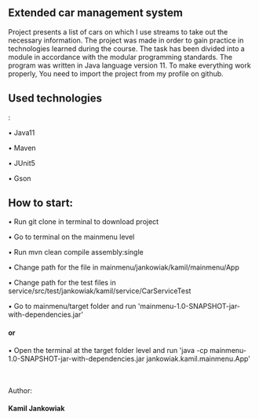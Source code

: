<h2>Extended car management system</h2>

Project presents a list of cars on which I use streams to take out the necessary information.
The project was made in order to gain practice in technologies learned during the course.
The task has been divided into a module in accordance with the modular programming standards.
The program was written in Java language version 11. To make everything work properly, You need to import the project from my profile on github.

<h2>Used technologies</h2>:
<p>•	Java11
<p>•	Maven
<p>•	JUnit5
<p>•	Gson

<h2>How to start:</h2>
<p>•	Run git clone in terminal to download project
<p>•	Go to terminal on the mainmenu level
<p>•	Run mvn clean compile assembly:single
<p>•   Change path for the file in mainmenu/jankowiak/kamil/mainmenu/App
<p>•   Change path for the test files in service/src/test/jankowiak/kamil/service/CarServiceTest
<p>•	Go to mainmenu/target folder and run 'mainmenu-1.0-SNAPSHOT-jar-with-dependencies.jar' 
                                    <p><h4>or</h4></p>
<p>•	Open the terminal at the target folder level and run 'java -cp mainmenu-1.0-SNAPSHOT-jar-with-dependencies.jar jankowiak.kamil.mainmenu.App'

<br>
<br>
<br>
<p>Author:</p>
<h4>Kamil Jankowiak<h4>
